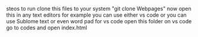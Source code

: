 steos to run 
clone this files to your system "git clone Webpages"
now open this in any text editors for example you can use either vs code or you can use Sublome text or even word pad
for vs code
open this folder on vs code
go to codes and open index.html
